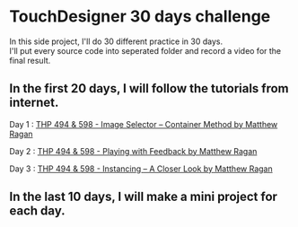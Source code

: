 # TouchDesigner 30 days challenge

In this side project, I'll do 30 different practice in 30 days.<br/>
I'll put every source code into seperated folder and record a video for the final result.

## In the first 20 days, I will follow the tutorials from internet.

Day 1 : [THP 494 & 598 - Image Selector – Container Method by Matthew Ragan](https://matthewragan.com/2015/03/29/thp-494-598-image-selector-container-method-touchdesigner/)

Day 2 : [THP 494 & 598 - Playing with Feedback by Matthew Ragan](https://matthewragan.com/2015/03/29/thp-494-598-playing-with-feedback-touchdesigner/)

Day 3 : [THP 494 & 598 - Instancing – A Closer Look by Matthew Ragan](https://matthewragan.com/2015/03/29/thp-494-598-instancing-a-closer-look-touchdesigner/)

## In the last 10 days, I will make a mini project for each day.